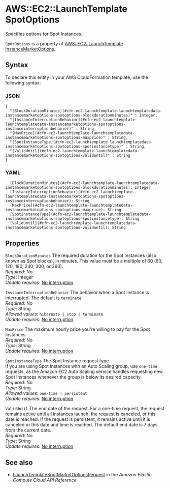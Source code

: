 # AWS::EC2::LaunchTemplate SpotOptions<a name="aws-properties-ec2-launchtemplate-launchtemplatedata-instancemarketoptions-spotoptions"></a>

Specifies options for Spot Instances\.

`SpotOptions` is a property of [AWS::EC2::LaunchTemplate InstanceMarketOptions](https://docs.aws.amazon.com/AWSCloudFormation/latest/UserGuide/aws-properties-ec2-launchtemplate-launchtemplatedata-instancemarketoptions.html)\.

## Syntax<a name="aws-properties-ec2-launchtemplate-launchtemplatedata-instancemarketoptions-spotoptions-syntax"></a>

To declare this entity in your AWS CloudFormation template, use the following syntax:

### JSON<a name="aws-properties-ec2-launchtemplate-launchtemplatedata-instancemarketoptions-spotoptions-syntax.json"></a>

```
{
  "[BlockDurationMinutes](#cfn-ec2-launchtemplate-launchtemplatedata-instancemarketoptions-spotoptions-blockdurationminutes)" : Integer,
  "[InstanceInterruptionBehavior](#cfn-ec2-launchtemplate-launchtemplatedata-instancemarketoptions-spotoptions-instanceinterruptionbehavior)" : String,
  "[MaxPrice](#cfn-ec2-launchtemplate-launchtemplatedata-instancemarketoptions-spotoptions-maxprice)" : String,
  "[SpotInstanceType](#cfn-ec2-launchtemplate-launchtemplatedata-instancemarketoptions-spotoptions-spotinstancetype)" : String,
  "[ValidUntil](#cfn-ec2-launchtemplate-launchtemplatedata-instancemarketoptions-spotoptions-validuntil)" : String
}
```

### YAML<a name="aws-properties-ec2-launchtemplate-launchtemplatedata-instancemarketoptions-spotoptions-syntax.yaml"></a>

```
  [BlockDurationMinutes](#cfn-ec2-launchtemplate-launchtemplatedata-instancemarketoptions-spotoptions-blockdurationminutes): Integer
  [InstanceInterruptionBehavior](#cfn-ec2-launchtemplate-launchtemplatedata-instancemarketoptions-spotoptions-instanceinterruptionbehavior): String
  [MaxPrice](#cfn-ec2-launchtemplate-launchtemplatedata-instancemarketoptions-spotoptions-maxprice): String
  [SpotInstanceType](#cfn-ec2-launchtemplate-launchtemplatedata-instancemarketoptions-spotoptions-spotinstancetype): String
  [ValidUntil](#cfn-ec2-launchtemplate-launchtemplatedata-instancemarketoptions-spotoptions-validuntil): String
```

## Properties<a name="aws-properties-ec2-launchtemplate-launchtemplatedata-instancemarketoptions-spotoptions-properties"></a>

`BlockDurationMinutes`  <a name="cfn-ec2-launchtemplate-launchtemplatedata-instancemarketoptions-spotoptions-blockdurationminutes"></a>
The required duration for the Spot Instances \(also known as Spot blocks\), in minutes\. This value must be a multiple of 60 \(60, 120, 180, 240, 300, or 360\)\.  
*Required*: No  
*Type*: Integer  
*Update requires*: [No interruption](https://docs.aws.amazon.com/AWSCloudFormation/latest/UserGuide/using-cfn-updating-stacks-update-behaviors.html#update-no-interrupt)

`InstanceInterruptionBehavior`  <a name="cfn-ec2-launchtemplate-launchtemplatedata-instancemarketoptions-spotoptions-instanceinterruptionbehavior"></a>
The behavior when a Spot Instance is interrupted\. The default is `terminate`\.  
*Required*: No  
*Type*: String  
*Allowed values*: `hibernate | stop | terminate`  
*Update requires*: [No interruption](https://docs.aws.amazon.com/AWSCloudFormation/latest/UserGuide/using-cfn-updating-stacks-update-behaviors.html#update-no-interrupt)

`MaxPrice`  <a name="cfn-ec2-launchtemplate-launchtemplatedata-instancemarketoptions-spotoptions-maxprice"></a>
The maximum hourly price you're willing to pay for the Spot Instances\.  
*Required*: No  
*Type*: String  
*Update requires*: [No interruption](https://docs.aws.amazon.com/AWSCloudFormation/latest/UserGuide/using-cfn-updating-stacks-update-behaviors.html#update-no-interrupt)

`SpotInstanceType`  <a name="cfn-ec2-launchtemplate-launchtemplatedata-instancemarketoptions-spotoptions-spotinstancetype"></a>
The Spot Instance request type\.  
If you are using Spot Instances with an Auto Scaling group, use `one-time` requests, as the Amazon EC2 Auto Scaling service handles requesting new Spot Instances whenever the group is below its desired capacity\.  
*Required*: No  
*Type*: String  
*Allowed values*: `one-time | persistent`  
*Update requires*: [No interruption](https://docs.aws.amazon.com/AWSCloudFormation/latest/UserGuide/using-cfn-updating-stacks-update-behaviors.html#update-no-interrupt)

`ValidUntil`  <a name="cfn-ec2-launchtemplate-launchtemplatedata-instancemarketoptions-spotoptions-validuntil"></a>
The end date of the request\. For a one\-time request, the request remains active until all instances launch, the request is canceled, or this date is reached\. If the request is persistent, it remains active until it is canceled or this date and time is reached\. The default end date is 7 days from the current date\.  
*Required*: No  
*Type*: String  
*Update requires*: [No interruption](https://docs.aws.amazon.com/AWSCloudFormation/latest/UserGuide/using-cfn-updating-stacks-update-behaviors.html#update-no-interrupt)

## See also<a name="aws-properties-ec2-launchtemplate-launchtemplatedata-instancemarketoptions-spotoptions--seealso"></a>
+  [ LaunchTemplateSpotMarketOptionsRequest](https://docs.aws.amazon.com/AWSEC2/latest/APIReference/API_LaunchTemplateSpotMarketOptionsRequest.html) in the *Amazon Elastic Compute Cloud API Reference* 

